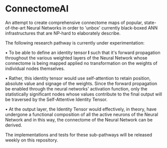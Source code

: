 # ConnectomeAI
An attempt to create comprehensive connectome maps of popular, state-of-the-art Neural Networks
in order to 'unbox' currently black-boxed ANN infrastructures that are NP-hard to elaborately describe.

The following research pathway is currently under experimentation:

• To be able to define an identity tensor **I** such that it's forward propagation throughout the various weighted layers of the 
Neural Network whose connectome is being mapped applied no transformation on the weights of individual nodes themselves.

• Rather, this identity tensor would use self-attention to retain position, absolute value and signage of the weights. Since the 
forward propagation be enabled through the neural networks' activation function, only the statistically significant nodes whose values
contribute to the final output will be traversed by the Self-Attentive Identity Tensor. 

• At the output layer, the Identity Tensor would effectively, in theory, have undergone a functional composition of all the active 
neurons of the Neural Network and in this way, the connectome of the Neural Network can be derived.

The implementations and tests for these sub-pathways will be released weekly on this repository. 


